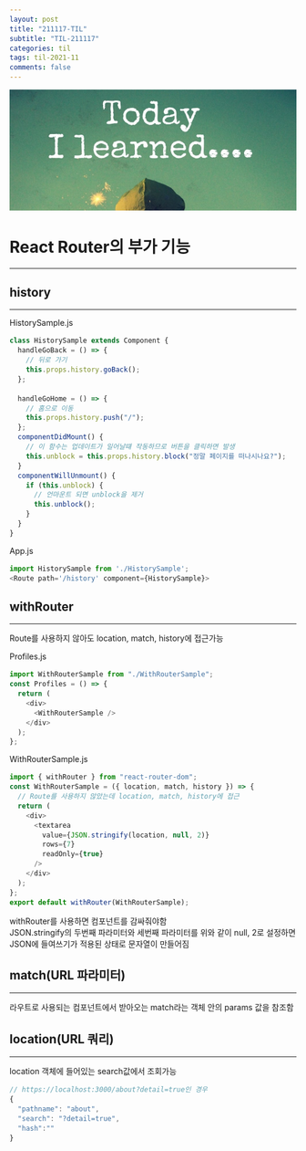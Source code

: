 ```yaml
---
layout: post
title: "211117-TIL"
subtitle: "TIL-211117"
categories: til
tags: til-2021-11
comments: false
---
```


![1-1](/assets/img/TIL.jpeg)

# React Router의 부가 기능

---

## history

---

HistorySample.js

```js
class HistorySample extends Component {
  handleGoBack = () => {
    // 뒤로 가기
    this.props.history.goBack();
  };

  handleGoHome = () => {
    // 홈으로 이동
    this.props.history.push("/");
  };
  componentDidMount() {
    // 이 함수는 업데이트가 일어날떄 작동하므로 버튼을 클릭하면 발생
    this.unblock = this.props.history.block("정말 페이지를 떠나시나요?");
  }
  componentWillUnmount() {
    if (this.unblock) {
      // 언마운트 되면 unblock을 제거
      this.unblock();
    }
  }
}
```

App.js

```js
import HistorySample from './HistorySample';
<Route path='/history' component={HistorySample}>
```

## withRouter

---

Route를 사용하지 않아도 location, match, history에 접근가능

Profiles.js

```js
import WithRouterSample from "./WithRouterSample";
const Profiles = () => {
  return (
    <div>
      <WithRouterSample />
    </div>
  );
};
```

WithRouterSample.js

```js
import { withRouter } from "react-router-dom";
const WithRouterSample = ({ location, match, history }) => {
  // Route를 사용하지 않았는데 location, match, history에 접근
  return (
    <div>
      <textarea
        value={JSON.stringify(location, null, 2)}
        rows={7}
        readOnly={true}
      />
    </div>
  );
};
export default withRouter(WithRouterSample);
```

withRouter를 사용하면 컴포넌트를 감싸줘야함  
JSON.stringify의 두번째 파라미터와 세번째 파라미터를 위와 같이 null, 2로 설정하면 JSON에 들여쓰기가 적용된 상태로 문자열이 만들어짐

## match(URL 파라미터)

---

라우트로 사용되는 컴포넌트에서 받아오는 match라는 객체 안의 params 값을 참조함

## location(URL 쿼리)

---

location 객체에 들어있는 search값에서 조회가능

```js
// https://localhost:3000/about?detail=true인 경우
{
  "pathname": "about",
  "search": "?detail=true",
  "hash":""
}
```
